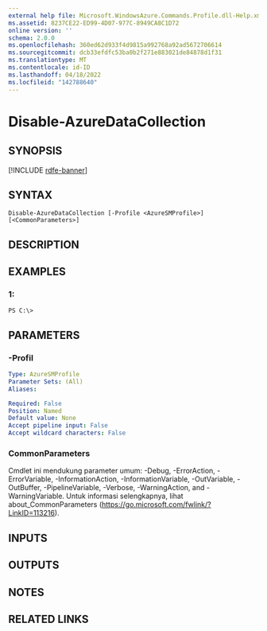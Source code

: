 ```yaml
---
external help file: Microsoft.WindowsAzure.Commands.Profile.dll-Help.xml
ms.assetid: 8237CE22-ED99-4D07-977C-8949CA8C1D72
online version: ''
schema: 2.0.0
ms.openlocfilehash: 360ed62d933f4d9815a992768a92ad5672706614
ms.sourcegitcommit: dcb33efdfc53ba0b2f271e883021de84878d1f31
ms.translationtype: MT
ms.contentlocale: id-ID
ms.lasthandoff: 04/18/2022
ms.locfileid: "142788640"
---
```

# Disable-AzureDataCollection

## SYNOPSIS

[!INCLUDE [rdfe-banner](../../includes/rdfe-banner.md)]

## SYNTAX

```
Disable-AzureDataCollection [-Profile <AzureSMProfile>] [<CommonParameters>]
```

## DESCRIPTION

## EXAMPLES

### 1:
```
PS C:\>
```

## PARAMETERS

### -Profil
```yaml
Type: AzureSMProfile
Parameter Sets: (All)
Aliases: 

Required: False
Position: Named
Default value: None
Accept pipeline input: False
Accept wildcard characters: False
```

### CommonParameters
Cmdlet ini mendukung parameter umum: -Debug, -ErrorAction, -ErrorVariable, -InformationAction, -InformationVariable, -OutVariable, -OutBuffer, -PipelineVariable, -Verbose, -WarningAction, and -WarningVariable. Untuk informasi selengkapnya, lihat about_CommonParameters (https://go.microsoft.com/fwlink/?LinkID=113216).

## INPUTS

## OUTPUTS

## NOTES

## RELATED LINKS

